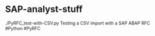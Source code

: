 # SAP-analyst-stuff


./PyRFC_test-with-CSV.py Testing a CSV import with a SAP ABAP RFC \#Python \#PyRFC
